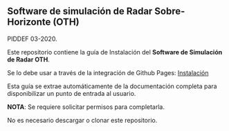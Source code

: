 ## Software de simulación de Radar Sobre-Horizonte (OTH)
 
PIDDEF 03-2020.

Este repositorio contiene la guía de Instalación del **Software de Simulación de Radar OTH**.

Se lo debe usar a través de la integración de Github Pages: [Instalación](https://allanes.github.io/piddef-03-2020-documentacion)

Esta guía se extrae automáticamente de la documentación completa para disponibilizar un punto de entrada al usuario.

**NOTA**: Se requiere solicitar permisos para completarla.

No es necesario descargar o clonar este repositorio.
